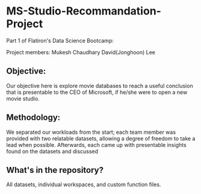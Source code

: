# MS-Studio-Recommandation-Project
Part 1 of Flatiron's Data Science Bootcamp:

Project members:
  Mukesh Chaudhary
  David(Jonghoon) Lee
  
## Objective:
 Our objective here is explore movie databases to reach a useful conclusion that is presentable to the CEO of Microsoft, if he/she were to open a new movie studio.
 
## Methodology:
 We separated our workloads from the start; each team member was provided with two relatable datasets, allowing a degree of freedom to take a lead when possible. Afterwards, each came up with presentable insights found on the datasets and discussed
 
## What's in the repository?
 All datasets, individual workspaces, and custom function files.
